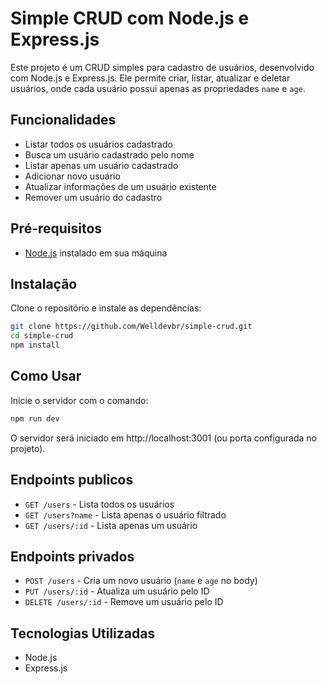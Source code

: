# Simple CRUD com Node.js e Express.js

Este projeto é um CRUD simples para cadastro de usuários, desenvolvido com Node.js e Express.js. Ele permite criar, listar, atualizar e deletar usuários, onde cada usuário possui apenas as propriedades `name` e `age`.

## Funcionalidades

- Listar todos os usuários  cadastrado
- Busca um usuário cadastrado pelo nome
- Listar apenas um usuário cadastrado
- Adicionar novo usuário
- Atualizar informações de um usuário existente
- Remover um usuário do cadastro

## Pré-requisitos

- [Node.js](https://nodejs.org/) instalado em sua máquina

## Instalação

Clone o repositório e instale as dependências:

```bash
git clone https://github.com/Welldevbr/simple-crud.git
cd simple-crud
npm install
```

## Como Usar

Inicie o servidor com o comando:

```bash
npm run dev
```

O servidor será iniciado em http://localhost:3001 (ou porta configurada no projeto).

## Endpoints publicos

- `GET /users` - Lista todos os usuários
- `GET /users?name` - Lista apenas o usuário filtrado
- `GET /users/:id` - Lista apenas um usuário

## Endpoints privados

- `POST /users` - Cria um novo usuário (`name` e `age` no body)
- `PUT /users/:id` - Atualiza um usuário pelo ID
- `DELETE /users/:id` - Remove um usuário pelo ID

## Tecnologias Utilizadas

- Node.js
- Express.js
